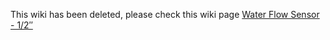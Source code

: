 
This wiki has been deleted, please check this wiki page [Water Flow Sensor - 1/2″](http://www.dfrobot.com/wiki/index.php?title=Water_Flow_Sensor_-_1/2%E2%80%B3_SKU:_SEN0217)
